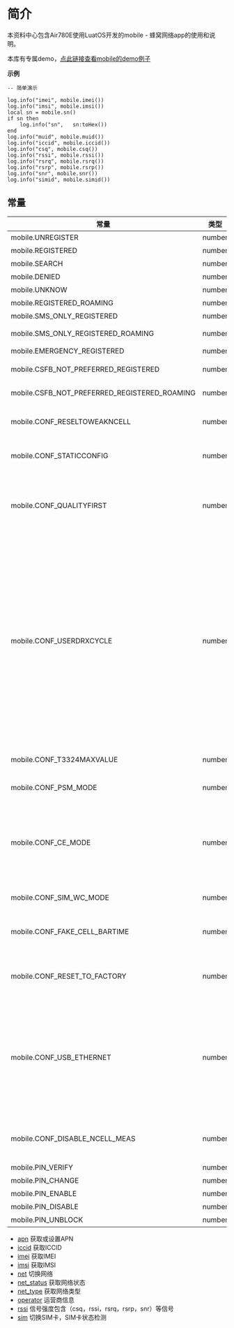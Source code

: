 # 简介

本资料中心包含Air780E使用LuatOS开发的mobile - 蜂窝网络app的使用和说明。

本库有专属demo，[点此链接查看mobile的demo例子](https://gitee.com/openLuat/LuatOS/tree/master/demo/mobile)

**示例**

```
-- 简单演示

log.info("imei", mobile.imei())
log.info("imsi", mobile.imsi())
local sn = mobile.sn()
if sn then
    log.info("sn",   sn:toHex())
end
log.info("muid", mobile.muid())
log.info("iccid", mobile.iccid())
log.info("csq", mobile.csq())
log.info("rssi", mobile.rssi())
log.info("rsrq", mobile.rsrq())
log.info("rsrp", mobile.rsrp())
log.info("snr", mobile.snr())
log.info("simid", mobile.simid())
```

## 常量

| 常量                                         | 类型   | 解释                                                         |
| -------------------------------------------- | ------ | ------------------------------------------------------------ |
| mobile.UNREGISTER                            | number | 未注册                                                       |
| mobile.REGISTERED                            | number | 已注册                                                       |
| mobile.SEARCH                                | number | 正在搜索中                                                   |
| mobile.DENIED                                | number | 注册被拒绝                                                   |
| mobile.UNKNOW                                | number | 未知                                                         |
| mobile.REGISTERED_ROAMING                    | number | 已注册,漫游                                                  |
| mobile.SMS_ONLY_REGISTERED                   | number | 已注册,仅SMS                                                 |
| mobile.SMS_ONLY_REGISTERED_ROAMING           | number | 已注册,漫游,仅SMS                                            |
| mobile.EMERGENCY_REGISTERED                  | number | 已注册,紧急服务                                              |
| mobile.CSFB_NOT_PREFERRED_REGISTERED         | number | 已注册,非主要服务                                            |
| mobile.CSFB_NOT_PREFERRED_REGISTERED_ROAMING | number | 已注册,非主要服务,漫游                                       |
| mobile.CONF_RESELTOWEAKNCELL                 | number | 小区重选信号差值门限,需要飞行模式设置                        |
| mobile.CONF_STATICCONFIG                     | number | 网络静态模式优化,需要飞行模式设置                            |
| mobile.CONF_QUALITYFIRST                     | number | 网络切换以信号质量优先,需要飞行模式设置,0不开,1开启,2开启并加速切换,功耗会增加 |
| mobile.CONF_USERDRXCYCLE                     | number | LTE跳paging,需要飞行模式设置,谨慎使用,0是不设置,1~7增大或减小DrxCycle周期倍数,1:1/8倍 2:1/4倍 3:1/2倍 4:2倍 5:4倍 6:8倍 7:16倍,8~12配置固定的DrxCycle周期,仅当该周期大于网络分配的DrxCycle周期时该配置才会生效,8:320ms 9:640ms 10:1280ms 11:2560ms 12:5120ms |
| mobile.CONF_T3324MAXVALUE                    | number | PSM模式中的T3324时间,单位S                                   |
| mobile.CONF_PSM_MODE                         | number | PSM模式开关,0关,1开                                          |
| mobile.CONF_CE_MODE                          | number | attach模式，0为EPS ONLY 2为混合，遇到IMSI detach脱网问题，设置为0，注意设置为EPS ONLY时会取消短信功能 |
| mobile.CONF_SIM_WC_MODE                      | number | SIM写入次数的配置和读取                                      |
| mobile.CONF_FAKE_CELL_BARTIME                | number | 伪基站禁止接入的时间，取值为0时取消，0xffff永久              |
| mobile.CONF_RESET_TO_FACTORY                 | number | 删除已保存的协议栈参数，重启后会使用默认配置                 |
| mobile.CONF_USB_ETHERNET                     | number | 蜂窝网络模块的usb以太网卡控制，bit0开关1,开0关，bit1模式1NAT,0独立IP(在usb以太网卡开启前可以修改，开启过就不行)，bit2协议1ECM,0RNDIS，飞行模式里设置 |
| mobile.CONF_DISABLE_NCELL_MEAS               | number | 关闭邻区测量 1关，0开，除了功耗测试外不建议使用              |
| mobile.PIN_VERIFY                            | number | 验证PIN码操作                                                |
| mobile.PIN_CHANGE                            | number | 更换PIN码操作                                                |
| mobile.PIN_ENABLE                            | number | 使能PIN码验证                                                |
| mobile.PIN_DISABLE                           | number | 关闭PIN码验证                                                |
| mobile.PIN_UNBLOCK                           | number | 解锁PIN码                                                    |

- [apn](./info/apn.md) 获取或设置APN
- [iccid](./info/iccid.md) 获取ICCID
- [imei](./info/imei.md) 获取IMEI
- [imsi](./info/imsi.md) 获取IMSI
- [net](./info/net.md) 切换网络
- [net_status](./info/net_status.md) 获取网络状态
- [net_type](./info/net_type.md) 获取网络类型
- [operator](./info/operator.md) 运营商信息
- [rssi](./info/rssi.md) 信号强度包含（csq，rssi，rsrq，rsrp，snr）等信号
- [sim](./info/sim.md) 切换SIM卡，SIM卡状态检测

